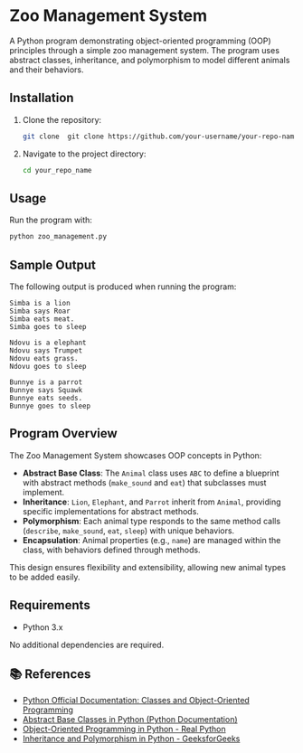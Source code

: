 # Zoo Management System

A Python program demonstrating object-oriented programming (OOP) principles through a simple zoo management system. The program uses abstract classes, inheritance, and polymorphism to model different animals and their behaviors.

## Installation

1. Clone the repository:
   ```bash
   git clone  git clone https://github.com/your-username/your-repo-name.git
   ```
2. Navigate to the project directory:
   ```bash
   cd your_repo_name
   ```

## Usage

Run the program with:

```bash
python zoo_management.py
```

## Sample Output

The following output is produced when running the program:

```
Simba is a lion
Simba says Roar
Simba eats meat.
Simba goes to sleep

Ndovu is a elephant
Ndovu says Trumpet
Ndovu eats grass.
Ndovu goes to sleep

Bunnye is a parrot
Bunnye says Squawk
Bunnye eats seeds.
Bunnye goes to sleep
```

## Program Overview

The Zoo Management System showcases OOP concepts in Python:

- **Abstract Base Class**: The `Animal` class uses `ABC` to define a blueprint with abstract methods (`make_sound` and `eat`) that subclasses must implement.
- **Inheritance**: `Lion`, `Elephant`, and `Parrot` inherit from `Animal`, providing specific implementations for abstract methods.
- **Polymorphism**: Each animal type responds to the same method calls (`describe`, `make_sound`, `eat`, `sleep`) with unique behaviors.
- **Encapsulation**: Animal properties (e.g., `name`) are managed within the class, with behaviors defined through methods.

This design ensures flexibility and extensibility, allowing new animal types to be added easily.

## Requirements

- Python 3.x

No additional dependencies are required.

## 📚 References

- [Python Official Documentation: Classes and Object-Oriented Programming](https://docs.python.org/3/tutorial/classes.html)
- [Abstract Base Classes in Python (Python Documentation)](https://docs.python.org/3/library/abc.html)
- [Object-Oriented Programming in Python - Real Python](https://realpython.com/python3-object-oriented-programming/)
- [Inheritance and Polymorphism in Python - GeeksforGeeks](https://www.geeksforgeeks.org/inheritance-and-polymorphism-in-python/)
